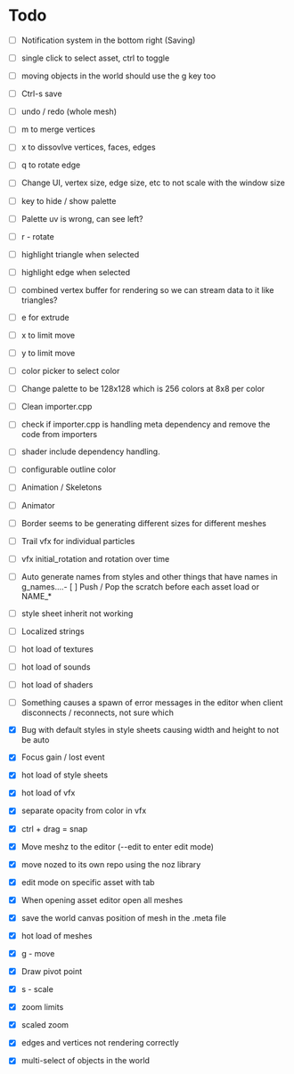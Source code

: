 # Todo

- [ ] Notification system in the bottom right (Saving)
- [ ] single click to select asset, ctrl to toggle
- [ ] moving objects in the world should use the g key too
- [ ] Ctrl-s save
- [ ] undo / redo (whole mesh)
- [ ] m to merge vertices
- [ ] x to dissovlve vertices, faces, edges
- [ ] q to rotate edge
- [ ] Change UI, vertex size, edge size, etc to not scale with the window size
- [ ] key to hide / show palette
- [ ] Palette uv is wrong, can see left?
- [ ] r - rotate
- [ ] highlight triangle when selected
- [ ] highlight edge when selected
- [ ] combined vertex buffer for rendering so we can stream data to it like triangles?  
- [ ] e for extrude
- [ ] x to limit move 
- [ ] y to limit move
- [ ] color picker to select color
- [ ] Change palette to be 128x128 which is 256 colors at 8x8 per color

- [ ] Clean importer.cpp
- [ ] check if importer.cpp is handling meta dependency and remove the code from importers
- [ ] shader include dependency handling.
- [ ] configurable outline color
- [ ] Animation / Skeletons
- [ ] Animator
- [ ] Border seems to be generating different sizes for different meshes
- [ ] Trail vfx for individual particles
- [ ] vfx initial_rotation and rotation over time
- [ ] Auto generate names from styles and other things that have names in g_names....- [ ] Push / Pop the scratch before each asset load or NAME_*
- [ ] style sheet inherit not working
- [ ] Localized strings
- [ ] hot load of textures
- [ ] hot load of sounds
- [ ] hot load of shaders
- [ ] Something causes a spawn of error messages in the editor when client disconnects / reconnects, not sure which

- [X] Bug with default styles in style sheets causing width and height to not be auto
- [X] Focus gain / lost event
- [X] hot load of style sheets
- [X] hot load of vfx
- [X] separate opacity from color in vfx
- [X] ctrl + drag = snap
- [X] Move meshz to the editor (--edit to enter edit mode)
- [x] move nozed to its own repo using the noz library
- [X] edit mode on specific asset with tab
- [X] When opening asset editor open all meshes
- [X] save the world canvas position of mesh in the .meta file
- [X] hot load of meshes
- [X] g - move
- [X] Draw pivot point
- [X] s - scale
- [x] zoom limits
- [x] scaled zoom
- [x] edges and vertices not rendering correctly
- [x] multi-select of objects in the world
